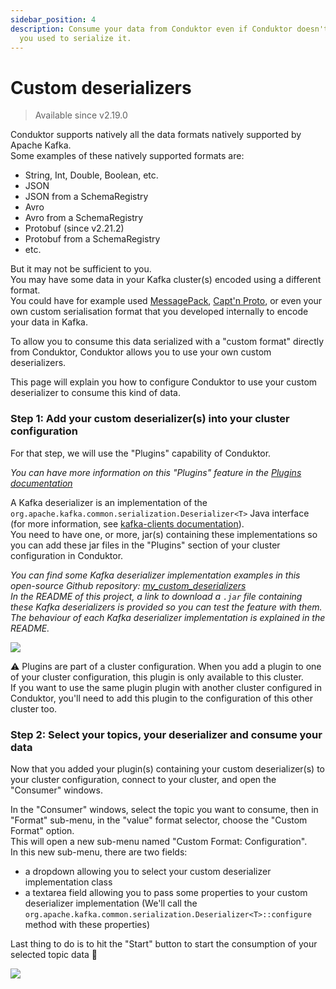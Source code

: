 ```yaml
---
sidebar_position: 4
description: Consume your data from Conduktor even if Conduktor doesn't support the format
  you used to serialize it.
---
```


# Custom deserializers

> Available since v2.19.0

Conduktor supports natively all the data formats natively supported by Apache Kafka.\
Some examples of these natively supported formats are:

- String, Int, Double, Boolean, etc.
- JSON
- JSON from a SchemaRegistry
- Avro
- Avro from a SchemaRegistry
- Protobuf (since v2.21.2)
- Protobuf from a SchemaRegistry
- etc.

But it may not be sufficient to you.\
You may have some data in your Kafka cluster(s) encoded using a different format.\
You could have for example used [MessagePack](https://msgpack.org/index.html), [Capt'n Proto](https://capnproto.org), or even your own custom serialisation format that you developed internally to encode your data in Kafka.

To allow you to consume this data serialized with a "custom format" directly from Conduktor, Conduktor allows you to use your own custom deserializers.

This page will explain you how to configure Conduktor to use your custom deserializer to consume this kind of data.

### Step 1: Add your custom deserializer(s) into your cluster configuration

For that step, we will use the "Plugins" capability of Conduktor.

_You can have more information on this "Plugins" feature in the_ [_Plugins documentation_](/desktop/kafka-cluster-connection/setting-up-a-connection-to-kafka/)

A Kafka deserializer is an implementation of the `org.apache.kafka.common.serialization.Deserializer<T>` Java interface (for more information, see [kafka-clients documentation](https://kafka.apache.org/30/javadoc/org/apache/kafka/common/serialization/Deserializer.html)).\
You need to have one, or more, jar(s) containing these implementations so you can add these jar files in the "Plugins" section of your cluster configuration in Conduktor.

_You can find some Kafka deserializer implementation examples in this open-source Github repository:_ [_my_custom_deserializers_](https://github.com/conduktor/my_custom_deserializers)\
_In the README of this project, a link to download a `.jar` file containing these Kafka deserializers is provided so you can test the feature with them._\
_The behaviour of each Kafka deserializer implementation is explained in the README._

![](../../../assets/custom_deserializer/add_custom_deserializer.gif)

⚠️ Plugins are part of a cluster configuration. When you add a plugin to one of your cluster configuration, this plugin is only available to this cluster.\
If you want to use the same plugin plugin with another cluster configured in Conduktor, you'll need to add this plugin to the configuration of this other cluster too.

### Step 2: Select your topics, your deserializer and consume your data

Now that you added your plugin(s) containing your custom deserializer(s) to your cluster configuration, connect to your cluster, and open the "Consumer" windows.

In the "Consumer" windows, select the topic you want to consume, then in "Format" sub-menu, in the "value" format selector, choose the "Custom Format" option.\
This will open a new sub-menu named "Custom Format: Configuration".\
In this new sub-menu, there are two fields:

- a dropdown allowing you to select your custom deserializer implementation class
- a textarea field allowing you to pass some properties to your custom deserializer implementation (We'll call the `org.apache.kafka.common.serialization.Deserializer<T>::configure` method with these properties)

Last thing to do is to hit the "Start" button to start the consumption of your selected topic data 🎉

![](../../../assets/custom_deserializer/use_custom_deserializer.gif)
